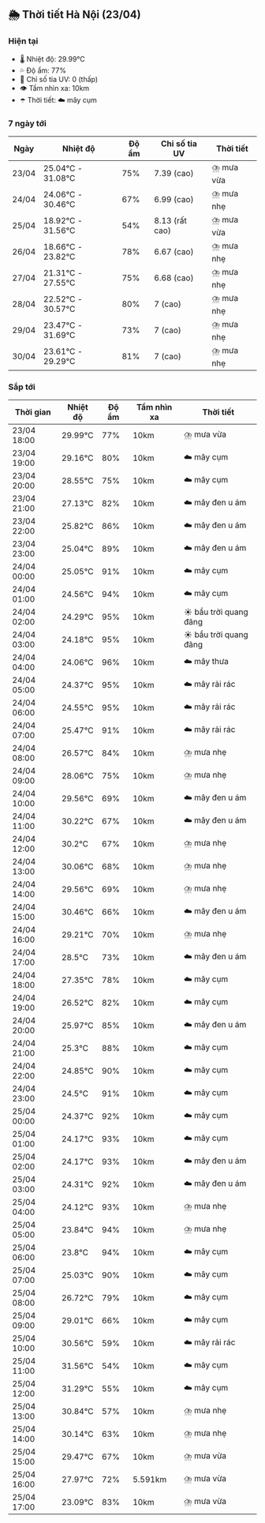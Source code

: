 ## 🌦️ Thời tiết Hà Nội (23/04)

### Hiện tại

- 🌡️ Nhiệt độ: 29.99℃
- 💦 Độ ẩm: 77%
- 🌟 Chỉ số tia UV: 0 (thấp)
- 👁️ Tầm nhìn xa: 10km
- ☂️ Thời tiết: ☁️ mây cụm

### 7 ngày tới

| Ngày | Nhiệt độ | Độ ẩm | Chỉ số tia UV | Thời tiết |
| --- | --- | --- | --- | --- |
| 23/04 | 25.04℃ - 31.08℃ | 75% | 7.39 (cao) | ⛈️ mưa vừa |
| 24/04 | 24.06℃ - 30.46℃ | 67% | 6.99 (cao) | ⛈️ mưa nhẹ |
| 25/04 | 18.92℃ - 31.56℃ | 54% | 8.13 (rất cao) | ⛈️ mưa vừa |
| 26/04 | 18.66℃ - 23.82℃ | 78% | 6.67 (cao) | ⛈️ mưa nhẹ |
| 27/04 | 21.31℃ - 27.55℃ | 75% | 6.68 (cao) | ⛈️ mưa nhẹ |
| 28/04 | 22.52℃ - 30.57℃ | 80% | 7 (cao) | ⛈️ mưa nhẹ |
| 29/04 | 23.47℃ - 31.69℃ | 73% | 7 (cao) | ⛈️ mưa nhẹ |
| 30/04 | 23.61℃ - 29.29℃ | 81% | 7 (cao) | ⛈️ mưa nhẹ |

### Sắp tới

| Thời gian | Nhiệt độ | Độ ẩm | Tầm nhìn xa | Thời tiết |
| --- | --- | --- | --- | --- |
| 23/04 18:00 | 29.99℃ | 77% | 10km | ⛈️ mưa vừa |
| 23/04 19:00 | 29.16℃ | 80% | 10km | ☁️ mây cụm |
| 23/04 20:00 | 28.55℃ | 75% | 10km | ☁️ mây cụm |
| 23/04 21:00 | 27.13℃ | 82% | 10km | ☁️ mây đen u ám |
| 23/04 22:00 | 25.82℃ | 86% | 10km | ☁️ mây đen u ám |
| 23/04 23:00 | 25.04℃ | 89% | 10km | ☁️ mây đen u ám |
| 24/04 00:00 | 25.05℃ | 91% | 10km | ☁️ mây cụm |
| 24/04 01:00 | 24.56℃ | 94% | 10km | ☁️ mây cụm |
| 24/04 02:00 | 24.29℃ | 95% | 10km | ☀️ bầu trời quang đãng |
| 24/04 03:00 | 24.18℃ | 95% | 10km | ☀️ bầu trời quang đãng |
| 24/04 04:00 | 24.06℃ | 96% | 10km | ☁️ mây thưa |
| 24/04 05:00 | 24.37℃ | 95% | 10km | ☁️ mây rải rác |
| 24/04 06:00 | 24.55℃ | 95% | 10km | ☁️ mây rải rác |
| 24/04 07:00 | 25.47℃ | 91% | 10km | ☁️ mây rải rác |
| 24/04 08:00 | 26.57℃ | 84% | 10km | ⛈️ mưa nhẹ |
| 24/04 09:00 | 28.06℃ | 75% | 10km | ⛈️ mưa nhẹ |
| 24/04 10:00 | 29.56℃ | 69% | 10km | ☁️ mây đen u ám |
| 24/04 11:00 | 30.22℃ | 67% | 10km | ☁️ mây đen u ám |
| 24/04 12:00 | 30.2℃ | 67% | 10km | ⛈️ mưa nhẹ |
| 24/04 13:00 | 30.06℃ | 68% | 10km | ⛈️ mưa nhẹ |
| 24/04 14:00 | 29.56℃ | 69% | 10km | ⛈️ mưa nhẹ |
| 24/04 15:00 | 30.46℃ | 66% | 10km | ☁️ mây đen u ám |
| 24/04 16:00 | 29.21℃ | 70% | 10km | ⛈️ mưa nhẹ |
| 24/04 17:00 | 28.5℃ | 73% | 10km | ☁️ mây đen u ám |
| 24/04 18:00 | 27.35℃ | 78% | 10km | ☁️ mây cụm |
| 24/04 19:00 | 26.52℃ | 82% | 10km | ☁️ mây cụm |
| 24/04 20:00 | 25.97℃ | 85% | 10km | ☁️ mây đen u ám |
| 24/04 21:00 | 25.3℃ | 88% | 10km | ☁️ mây cụm |
| 24/04 22:00 | 24.85℃ | 90% | 10km | ☁️ mây cụm |
| 24/04 23:00 | 24.5℃ | 91% | 10km | ☁️ mây cụm |
| 25/04 00:00 | 24.37℃ | 92% | 10km | ☁️ mây cụm |
| 25/04 01:00 | 24.17℃ | 93% | 10km | ☁️ mây cụm |
| 25/04 02:00 | 24.17℃ | 93% | 10km | ☁️ mây đen u ám |
| 25/04 03:00 | 24.31℃ | 92% | 10km | ☁️ mây đen u ám |
| 25/04 04:00 | 24.12℃ | 93% | 10km | ⛈️ mưa nhẹ |
| 25/04 05:00 | 23.84℃ | 94% | 10km | ⛈️ mưa nhẹ |
| 25/04 06:00 | 23.8℃ | 94% | 10km | ☁️ mây cụm |
| 25/04 07:00 | 25.03℃ | 90% | 10km | ☁️ mây cụm |
| 25/04 08:00 | 26.72℃ | 79% | 10km | ☁️ mây cụm |
| 25/04 09:00 | 29.01℃ | 66% | 10km | ☁️ mây cụm |
| 25/04 10:00 | 30.56℃ | 59% | 10km | ☁️ mây rải rác |
| 25/04 11:00 | 31.56℃ | 54% | 10km | ☁️ mây cụm |
| 25/04 12:00 | 31.29℃ | 55% | 10km | ☁️ mây cụm |
| 25/04 13:00 | 30.84℃ | 57% | 10km | ⛈️ mưa nhẹ |
| 25/04 14:00 | 30.14℃ | 63% | 10km | ⛈️ mưa nhẹ |
| 25/04 15:00 | 29.47℃ | 67% | 10km | ⛈️ mưa vừa |
| 25/04 16:00 | 27.97℃ | 72% | 5.591km | ⛈️ mưa vừa |
| 25/04 17:00 | 23.09℃ | 83% | 10km | ⛈️ mưa vừa |
